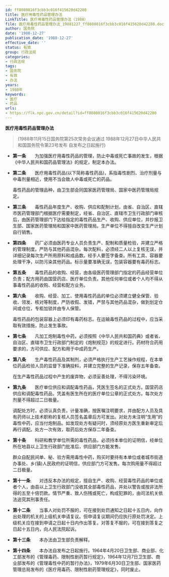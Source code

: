 ```yaml
---
id: ff8080816f3cbb3c016f415620d42280
title: 医疗用毒性药品管理办法
LinkTitle: 医疗用毒性药品管理办法（1988）
file: 医疗用毒性药品管理办法_19881227_ff8080816f3cbb3c016f415620d42280.docx
author: 国务院
date: '1988-12-27'
publication_date: '1988-12-27'
effective_date: ''
status: 有效
group: 行政法规
categories:
- 行政法规
tags:
- 国务院
- 有效
- 办法
years:
- 1988年
keywords:
- 医疗
- 药品
urls:
- https://flk.npc.gov.cn/detail?id=ff8080816f3cbb3c016f415620d42280
---
```


**医疗用毒性药品管理办法**

> (1988年11月15日国务院第25次常务会议通过 1988年12月27日中华人民共和国国务院令第23号发布 自发布之日起施行)

- **第一条**　　为加强医疗用毒性药品的管理，防止中毒或死亡事故的发生，根据《中华人民共和国药品管理法》的规定，制定本办法。

- **第二条**　　医疗用毒性药品(以下简称毒性药品)，系指毒性剧烈、治疗剂量与中毒剂量相近，使用不当会致人中毒或死亡的药品。

  毒性药品的管理品种，由卫生部会同国家医药管理局、国家中医药管理局规定。

- **第三条**　　毒性药品年度生产、收购、供应和配制计划，由省、自治区、直辖市医药管理部门根据医疗需要制定，经省、自治区、直辖市卫生行政部门审核后，由医药管理部门下达给指定的毒性药品生产、收购、供应单位，并抄报卫生部、国家医药管理局和国家中医药管理局。生产单位不得擅自改变生产计划自行销售。

- **第四条**　　药厂必须由医药专业人员负责生产、配制和质量检验，并建立严格的管理制度。严防与其他药品混杂。每次配料，必须经二人以上复核无误，并详细记录每次生产所用原料和成品数。经手人要签字备查。所有工具、容器要处理干净，以防污染其他药品。标示量要准确无误，包装容器要有毒药标志。

- **第五条**　　毒性药品的收购、经营，由各级医药管理部门指定的药品经营单位负责；配方用药由国营药店、医疗单位负责。其他任何单位或者个人均不得从事毒性药品的收购、经营和配方业务。

- **第六条**　　收购、经营、加工、使用毒性药品的单位必须建立健全保管、验收、领发、核对等制度，严防收假、发错，严禁与其他药品混杂，做到划定仓间或仓位，专柜加锁并由专人保管。

  毒性药品的包装容器上必须印有毒药标志。在运输毒性药品的过程中，应当采取有效措施，防止发生事故。

- **第七条**　　凡加工炮制毒性中药，必须按照《中华人民共和国药典》或者省、自治区、直辖市卫生行政部门制定的《炮制规范》的规定进行。药材符合药用要求的，方可供应、配方和用于中成药生产。

- **第八条**　　生产毒性药品及其制剂，必须严格执行生产工艺操作规程，在本单位药品检验人员的监督下准确投料，并建立完整的生产记录，保存五年备查。

  在生产毒性药品过程中产生的废弃物，必须妥善处理，不得污染环境。

- **第九条**　　医疗单位供应和调配毒性药品，凭医生签名的正式处方。国营药店供应和调配毒性药品，凭盖有医生所在的医疗单位公章的正式处方。每次处方剂量不得超过二日极量。

  调配处方时，必须认真负责，计量准确，按医嘱注明要求，并由配方人员及具有药师以上技术职称的复核人员签名盖章后方可发出。对处方未注明“生用”的毒性中药，应当付炮制品。如发现处方有疑问时，须经原处方医生重新审定后再行调配。处方一次有效，取药后处方保存二年备查。

- **第十条**　　科研和教学单位所需的毒性药品，必须持本单位的证明信，经单位所在地县以上卫生行政部门批准后，供应部门方能发售。

  群众自配民间单、秘、验方需用毒性中药，购买时要持有本单位或者城市街道办事处、乡(镇)人民政府的证明信，供应部门方可发售。每次购用量不得超过二日极量。

- **第十一条**　　对违反本办法的规定，擅自生产、收购、经营毒性药品的单位或者个人，由县以上卫生行政部门没收其全部毒性药品，并处以警告或按非法所得的五至十倍罚款。情节严重、致人伤残或死亡，构成犯罪的，由司法机关依法追究其刑事责任。

- **第十二条**　　当事人对处罚不服的，可在接到处罚通知之日起十五日内，向作出处理的机关的上级机关申请复议。但申请复议期间仍应执行原处罚决定。上级机关应在接到申请之日起十日内作出答复。对答复不服的，可在接到答复之日起十五日内，向人民法院起诉。

- **第十三条**　　本办法由卫生部负责解释。

- **第十四条**　　本办法自发布之日起施行。1964年4月20日卫生部、商业部、化工部发布的《管理毒药、限制性剧药暂行规定》，1964年12月7日卫生部、商业部发布的《管理毒性中药的暂行办法》，1979年6月30日卫生部、国家医药管理总局发布的《医疗用毒药、限制性剧药管理规定》，同时废止。
